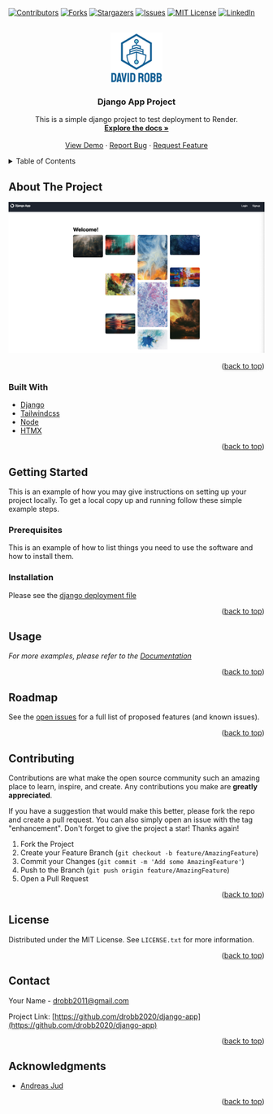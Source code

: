 <div id="top"></div>
<!--
*** Thanks for checking out the Best-README-Template. If you have a suggestion
*** that would make this better, please fork the repo and create a pull request
*** or simply open an issue with the tag "enhancement".
*** Don't forget to give the project a star!
*** Thanks again! Now go create something AMAZING! :D
-->

<!-- PROJECT SHIELDS -->
<!--
*** I'm using markdown "reference style" links for readability.
*** Reference links are enclosed in brackets [ ] instead of parentheses ( ).
*** See the bottom of this document for the declaration of the reference variables
*** for contributors-url, forks-url, etc. This is an optional, concise syntax you may use.
*** https://www.markdownguide.org/basic-syntax/#reference-style-links
-->
[![Contributors][contributors-shield]][contributors-url]
[![Forks][forks-shield]][forks-url]
[![Stargazers][stars-shield]][stars-url]
[![Issues][issues-shield]][issues-url]
[![MIT License][license-shield]][license-url]
[![LinkedIn][linkedin-shield]][linkedin-url]

<!-- PROJECT LOGO -->
<br />
<div align="center">
  <a href="https://github.com/drobb2020/django-app">
    <img src="./static/images/logo.png" alt="Logo" height="100">
  </a>

<h3 align="center">Django App Project</h3>

  <p align="center">
    This is a simple django project to test deployment to Render.
    <br />
    <a href="https://github.com/drobb2020/django-app"><strong>Explore the docs »</strong></a>
    <br />
    <br />
    <a href="https://github.com/drobb2020/django-app">View Demo</a>
    ·
    <a href="https://github.com/drobb2020/django-app/issues">Report Bug</a>
    ·
    <a href="https://github.com/drobb2020/django-app/issues">Request Feature</a>
  </p>
</div>

<!-- TABLE OF CONTENTS -->
<details>
  <summary>Table of Contents</summary>
  <ol>
    <li>
      <a href="#about-the-project">About The Project</a>
      <ul>
        <li><a href="#built-with">Built With</a></li>
      </ul>
    </li>
    <li>
      <a href="#getting-started">Getting Started</a>
      <ul>
        <li><a href="#prerequisites">Prerequisites</a></li>
        <li><a href="#installation">Installation</a></li>
      </ul>
    </li>
    <li><a href="#usage">Usage</a></li>
    <li><a href="#roadmap">Roadmap</a></li>
    <li><a href="#contributing">Contributing</a></li>
    <li><a href="#license">License</a></li>
    <li><a href="#contact">Contact</a></li>
    <li><a href="#acknowledgments">Acknowledgments</a></li>
  </ol>
</details>

<!-- ABOUT THE PROJECT -->
## About The Project

[![Product Name Screen Shot][product-screenshot]](https://django-appg.onrender.com/)

<p align="right">(<a href="#top">back to top</a>)</p>

### Built With

* [Django](https://www.djangoproject.com/)
* [Tailwindcss](https://tailwindcss.com/)
* [Node](https://nodejs.org/en)
* [HTMX](https://htmx.org/)

<p align="right">(<a href="#top">back to top</a>)</p>

<!-- GETTING STARTED -->
## Getting Started

This is an example of how you may give instructions on setting up your project locally.
To get a local copy up and running follow these simple example steps.

### Prerequisites

This is an example of how to list things you need to use the software and how to install them.

### Installation

Please see the [django deployment file](./django_deployment.md)

<p align="right">(<a href="#top">back to top</a>)</p>

<!-- USAGE EXAMPLES -->
## Usage

_For more examples, please refer to the [Documentation](https://example.com)_

<p align="right">(<a href="#top">back to top</a>)</p>

<!-- ROADMAP -->
## Roadmap

See the [open issues](https://github.com/drobb2020/django-app/issues) for a full list of proposed features (and known issues).

<p align="right">(<a href="#top">back to top</a>)</p>

<!-- CONTRIBUTING -->
## Contributing

Contributions are what make the open source community such an amazing place to learn, inspire, and create. Any contributions you make are **greatly appreciated**.

If you have a suggestion that would make this better, please fork the repo and create a pull request. You can also simply open an issue with the tag "enhancement".
Don't forget to give the project a star! Thanks again!

1. Fork the Project
2. Create your Feature Branch (`git checkout -b feature/AmazingFeature`)
3. Commit your Changes (`git commit -m 'Add some AmazingFeature'`)
4. Push to the Branch (`git push origin feature/AmazingFeature`)
5. Open a Pull Request

<p align="right">(<a href="#top">back to top</a>)</p>

<!-- LICENSE -->
## License

Distributed under the MIT License. See `LICENSE.txt` for more information.

<p align="right">(<a href="#top">back to top</a>)</p>

<!-- CONTACT -->
## Contact

Your Name - drobb2011@gmail.com

Project Link: [https://github.com/drobb2020/django-app](https://github.com/drobb2020/django-app)

<p align="right">(<a href="#top">back to top</a>)</p>

<!-- ACKNOWLEDGMENTS -->
## Acknowledgments

* [Andreas Jud](https://www.youtube.com/@ajudmeister)

<p align="right">(<a href="#top">back to top</a>)</p>

<!-- MARKDOWN LINKS & IMAGES -->
<!-- https://www.markdownguide.org/basic-syntax/#reference-style-links -->
[contributors-shield]: https://img.shields.io/github/contributors/drobb2020/django-app.svg?style=for-the-badge
[contributors-url]: https://github.com/drobb2020/django-app/graphs/contributors
[forks-shield]: https://img.shields.io/github/forks/drobb2020/django-app.svg?style=for-the-badge
[forks-url]: https://github.com/drobb2020/django-app/network/members
[stars-shield]: https://img.shields.io/github/stars/drobb2020/django-app.svg?style=for-the-badge
[stars-url]: https://github.com/drobb2020/django-app/stargazers
[issues-shield]: https://img.shields.io/github/issues/drobb2020/django-app.svg?style=for-the-badge
[issues-url]: https://github.com/drobb2020/django-app/issues
[license-shield]: https://img.shields.io/github/license/drobb2020/django-app.svg?style=for-the-badge
[license-url]: https://github.com/drobb2020/django-app/blob/master/LICENSE.txt
[linkedin-shield]: https://img.shields.io/badge/-LinkedIn-black.svg?style=for-the-badge&logo=linkedin&colorB=555
[linkedin-url]: https://www.linkedin.com/in/david-robb-42436a20/
[product-screenshot]: ./static/images/screenshot.png
